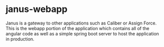 # janus-webapp
Janus is a gateway to other applications such as Caliber or Assign Force. This is the webapp portion of the application which contains all of the angular code as well as a simple spring boot server to host the application in production.

